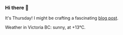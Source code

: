 ### Hi there :wave:

It's Thursday! I might be crafting a fascinating [blog post](https://benjaminwuethrich.dev).

Weather in Victoria BC: sunny, at +13°C.
